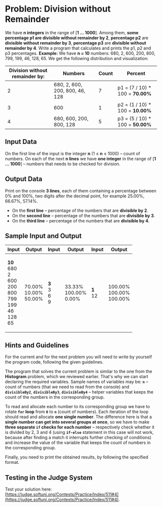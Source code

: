 # Problem: Division without Remainder

We have **n integers** in the range of \[**1 ... 1000**]. Among them, **some percentage p1 are divisible without remainder by 2**, **percentage p2** are **divisible without remainder by 3**, **percentage p3** are **divisible without remainder by 4**. Write a program that calculates and prints the p1, p2 and p3 percentages. **Example:** We have **n = 10** numbers: 680, 2, 600, 200, 800, 799, 199, 46, 128, 65. We get the following distribution and visualization:

| **Division without remainder by:** | **Numbers**                    | **Count** | **Percent**                       |
| ---------------------------------- | ------------------------------ | --------- | --------------------------------- |
| 2                                  | 680, 2, 600, 200, 800, 46, 128 | 7         | p1 = (7 / 10) \* 100 = **70.00%** |
| 3                                  | 600                            | 1         | p2 = (1 / 10) \* 100 = **10.00%** |
| 4                                  | 680, 600, 200, 800, 128        | 5         | p3 = (5 / 10) \* 100 = **50.00%** |

## Input Data

On the first line of the input is the integer **n** (1 ≤ **n** ≤ 1000) – count of numbers. On each of the next **n lines** we have **one integer** in the range of \[**1 … 1000**] – numbers that needs to be checked for division.

## Output Data

Print on the console **3 lines**, each of them containing a percentage between 0% and 100%, two digits after the decimal point, for example 25.00%, 66.67%, 57.14%.

* On the **first line** – percentage of the numbers that are **divisible by 2**.
* On the **second line** – percentage of the numbers that are **divisible by 3**.
* On the **third line** – percentage of the numbers that are **divisible by 4**.

## Sample Input and Output

| **Input**                                                                                    | **Output**                        | **Input**                                | **Output**                        | **Input**                       | **Output**                           |
| -------------------------------------------------------------------------------------------- | --------------------------------- | ---------------------------------------- | --------------------------------- | ------------------------------- | ------------------------------------ |
| <p><strong>10</strong><br>680<br>2<br>600<br>200<br>800<br>799<br>199<br>46<br>128<br>65</p> | <p>70.00%<br>10.00%<br>50.00%</p> | <p><strong>3</strong><br>3<br>6<br>9</p> | <p>33.33%<br>100.00%<br>0.00%</p> | <p><strong>1</strong><br>12</p> | <p>100.00%<br>100.00%<br>100.00%</p> |

## Hints and Guidelines

For the current and for the next problem you will need to write by yourself the program code, following the given guidelines.

The program that solves the current problem is similar to the one from the **Histogram** problem, which we reviewed earlier. That's why we can start declaring the required variables. Sample names of variables may be: **`n`** – count of numbers (that we need to read from the console) and **`divisibleBy2`**, **`divisibleBy3`**, **`divisibleBy4`** – helper variables that keeps the count of the numbers in the corresponding group.

To read and allocate each number to its corresponding group we have to rotate **`for` loop** from **`0`** to **`n`** (count of numbers). Each iteration of the loop should read and allocate **one single number**. The difference here is that a **single number can get into several groups at once**, so we have to make **three separate `if` checks for each number** – respectively check whether it is divided by 2, 3 and 4 (using **`if-else`** statement in this case will not work, because after finding a match it interrupts further checking of conditions) and increase the value of the variable that keeps the count of numbers in the corresponding group.

Finally, you need to print the obtained results, by following the specified format.

## Testing in the Judge System

Test your solution here: [https://judge.softuni.org/Contests/Practice/Index/511#4](https://judge.softuni.org/Contests/Practice/Index/511#4).
